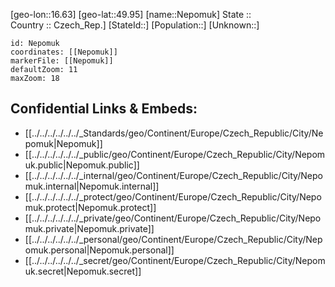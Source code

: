 ﻿---
location: [49.95,16.63] 
mapzoom: [7,12] 
mapmarker: city 
type: City
tags:
- geo/City


SpocWebEntityId: 32776
isDeleted: false
confidential: public

---
[geo-lon::16.63] 
[geo-lat::49.95] 
[name::Nepomuk] 
State ::  
Country :: Czech_Rep.] 
[StateId::] 
[Population::] 
[Unknown::] 


```leaflet
id: Nepomuk
coordinates: [[Nepomuk]] 
markerFile: [[Nepomuk]] 
defaultZoom: 11 
maxZoom: 18
```


## Confidential Links & Embeds: 
- [[../../../../../../_Standards/geo/Continent/Europe/Czech_Republic/City/Nepomuk|Nepomuk]] 
- [[../../../../../../_public/geo/Continent/Europe/Czech_Republic/City/Nepomuk.public|Nepomuk.public]] 
- [[../../../../../../_internal/geo/Continent/Europe/Czech_Republic/City/Nepomuk.internal|Nepomuk.internal]] 
- [[../../../../../../_protect/geo/Continent/Europe/Czech_Republic/City/Nepomuk.protect|Nepomuk.protect]] 
- [[../../../../../../_private/geo/Continent/Europe/Czech_Republic/City/Nepomuk.private|Nepomuk.private]] 
- [[../../../../../../_personal/geo/Continent/Europe/Czech_Republic/City/Nepomuk.personal|Nepomuk.personal]] 
- [[../../../../../../_secret/geo/Continent/Europe/Czech_Republic/City/Nepomuk.secret|Nepomuk.secret]] 
